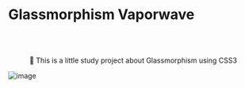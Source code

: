 # Glassmorphism Vaporwave 
<br>
<br>
<p align="center">🚀 This is a little study project about Glassmorphism using CSS3</p>

![image](https://user-images.githubusercontent.com/55573363/112925919-0a542b00-90e9-11eb-8c7f-2ab0236a45be.png)
